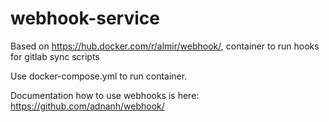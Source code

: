# webhook-service

Based on https://hub.docker.com/r/almir/webhook/, container to run hooks for gitlab sync scripts

Use docker-compose.yml to run container.

Documentation how to use webhooks is here: https://github.com/adnanh/webhook/
